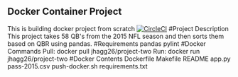 ## Docker Container Project
This is building docker project from scratch
[![CircleCI](https://circleci.com/gh/homeiraazari/Docker-Container-Project.svg?style=svg)](https://circleci.com/gh/homeiraazari/Docker-Container-Project)
#Project Description
This project takes 58 QB's from the 2015 NFL season and then sorts them based on QBR using pandas.
#Requirements
pandas
pylint
#Docker Commands
Pull: docker pull jhagg26/project-two
Run: docker run jhagg26/project-two
#Docker Contents
Dockerfile
Makefile
README
app.py
pass-2015.csv
push-docker.sh
requirements.txt
